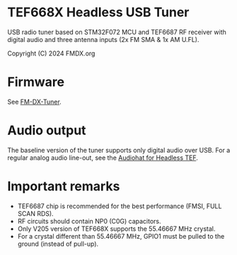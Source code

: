 # TEF668X Headless USB Tuner

USB radio tuner based on STM32F072 MCU and TEF6687 RF receiver with digital audio and three antenna inputs (2x FM SMA & 1x AM U.FL).

Copyright (C) 2024  FMDX.org

# Firmware

See [FM-DX-Tuner](https://github.com/kkonradpl/FM-DX-Tuner).

# Audio output

The baseline version of the tuner supports only digital audio over USB. For a regular analog audio line-out, see the [Audiohat for Headless TEF](https://github.com/PE5PVB/Audiohat-Headless-TEF/).

# Important remarks

- TEF6687 chip is recommended for the best performance (FMSI, FULL SCAN RDS).
- RF circuits should contain NP0 (C0G) capacitors.
- Only V205 version of TEF668X supports the 55.46667 MHz crystal.
- For a crystal different than 55.46667 MHz, GPIO1 must be pulled to the ground (instead of pull-up).
